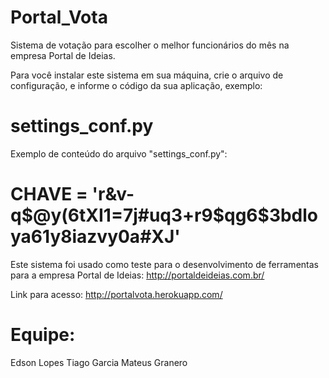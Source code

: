 # Portal_Vota
Sistema de votação para escolher o melhor funcionários do mês na empresa Portal de Ideias.

Para você instalar este sistema em sua máquina, crie o arquivo de configuração, e informe o código da sua aplicação, exemplo:

# settings_conf.py

Exemplo de conteúdo do arquivo "settings_conf.py":

# CHAVE = 'r&v-q$@y(6tXI1=7j#uq3+r9$qg6$3bdloya61y8iazvy0a#XJ'

Este sistema foi usado como teste para o desenvolvimento de ferramentas para a empresa Portal de Ideias: http://portaldeideias.com.br/

Link para acesso: http://portalvota.herokuapp.com/

# Equipe:
Edson Lopes
Tiago Garcia
Mateus Granero


